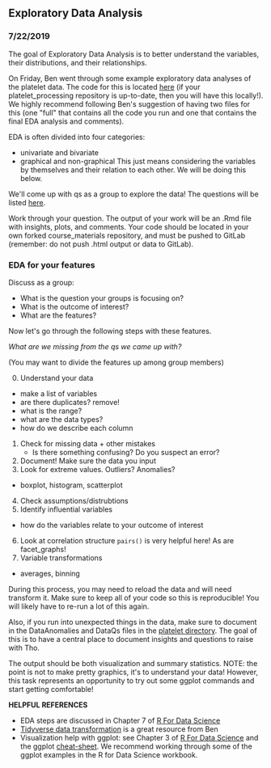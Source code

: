 ## Exploratory Data Analysis
### 7/22/2019

The goal of Exploratory Data Analysis is to better understand the variables, their distributions, and their relationships.

On Friday, Ben went through some example exploratory data analyses of the platelet data. The code for this is located [here](https://code.stanford.edu/dssg_stanford/platelet_processing/tree/master/exploratory_analysis) (if your platelet_processing repository is up-to-date, then you will have this locally!). We highly recommend following Ben's suggestion of having two files for this (one "full" that contains all the code you run and one that contains the final EDA analysis and comments).

EDA is often divided into four categories:
 - univariate and bivariate 
 - graphical and non-graphical
This just means considering the variables by themselves and their relation to each other. We will be doing this below.

We'll come up with qs as a group to explore the data!
The questions will be listed [here](https://docs.google.com/document/d/1tYT1M6zcNxyzjfQLplrZmXzV0iXPiCw0BKxGggEPO7M/edit).

Work through your question. The output of your work will be an .Rmd file with insights, plots, and comments. Your code should be located in your own forked course_materials repository, and must be pushed to GitLab (remember: do not push .html output or data to GitLab).

### EDA for your features

Discuss as a group:
 * What is the question your groups is focusing on?
 * What is the outcome of interest?
 * What are the features?

Now let's go through the following steps with these features.

*What are we missing from the qs we came up with?*

(You may want to divide the features up among group members)

0. Understand your data
  - make a list of variables
  - are there duplicates? remove!
  - what is the range?
  - what are the data types?
  - how do we describe each column
1. Check for missing data + other mistakes
   - Is there something confusing? Do you suspect an error?
2. Document! Make sure the data you input
3. Look for extreme values. Outliers? Anomalies?
  - boxplot, histogram, scatterplot
4. Check assumptions/distrubtions
5. Identify influential variables 
  - how do the variables relate to your outcome of interest
6. Look at correlation structure 
  `pairs()` is very helpful here! As are facet_graphs!
7. Variable transformations
  - averages, binning

During this process, you may need to reload the data and will need transform it. Make sure to keep all of your code so this is reproducible! You will likely have to re-run a lot of this again.

Also, if you run into unexpected things in the data, make sure to document in the DataAnomalies and DataQs files in the [platelet directory](https://drive.google.com/drive/u/3/folders/1n8nHCkGfctX7iPJfWo1N06dgoRBcnBtI). The goal of this is to have a central place to document insights and questions to raise with Tho. 

The output should be both visualization and summary statistics. NOTE: the point is not to make pretty graphics, it's to understand your data! However, this task represents an opportunity to try out some ggplot commands and start getting comfortable!


**HELPFUL REFERENCES**
 - EDA steps are discussed in Chapter 7 of [R For Data Science](https://r4ds.had.co.nz/exploratory-data-analysis.html)
  - [Tidyverse data transformation](https://teachingr.com/content/the-5-verbs-of-dplyr/the-5-verbs-of-dplyr-exercise.html) is a great resource from Ben
  - Visualization help with ggplot: see Chapter 3 of [R For Data Science](https://r4ds.had.co.nz/data-visualisation.html) and the ggplot [cheat-sheet](https://www.rstudio.com/wp-content/uploads/2015/03/ggplot2-cheatsheet.pdf). We recommend working through some of the ggplot examples in the R for Data Science workbook.